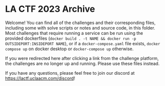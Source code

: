 # LA CTF 2023 Archive
Welcome! You can find all of the challenges and their corresponding files, including some with solve scripts or notes and source code, in this folder. Most challenges that require running a service can be run using the provided dockerfiles (`docker build . -t NAME && docker run -p OUTSIDEPORT:INSIDEPORT NAME`), or if a `docker-compose.yaml` file exists, `docker compose up` on docker desktop or `docker-compose up` otherwise.

If you were redirected here after clicking a link from the challenge platform, the challenges are no longer up and running. Please use these files instead.

If you have any questions, please feel free to join our discord at https://lactf.uclaacm.com/discord!
